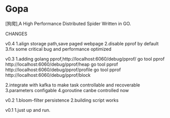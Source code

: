 # Gopa #
[狗爬],A High Performance Distributed  Spider Written in GO.

CHANGES

v0.4
1.align storage path,save paged webpage
2.disable pprof by default
3.fix some critical bug and performance optimized

v0.3
1.adding golang pprof,http://localhost:6060/debug/pprof/
    go tool pprof http://localhost:6060/debug/pprof/heap
    go tool pprof http://localhost:6060/debug/pprof/profile
    go tool pprof http://localhost:6060/debug/pprof/block

2.integrate with kafka to make task controllable and recoverable
3.parameters configable
4.goroutine canbe controlled now


v0.2
1.bloom-filter persistence
2.building script works

v0.1
1.just up and run.


